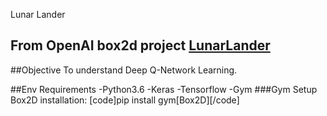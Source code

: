 Lunar Lander

From OpenAI box2d project [LunarLander](https://gym.openai.com/envs/LunarLander-v2/)
----

##Objective
To understand Deep Q-Network Learning.

##Env Requirements
-Python3.6
-Keras
-Tensorflow
-Gym
###Gym Setup
Box2D installation: [code]pip install gym[Box2D][/code]
